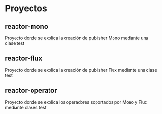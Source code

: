 # Proyectos

## reactor-mono
Proyecto donde se explica la creación de publisher Mono mediante una clase test

## reactor-flux
Proyecto donde se explica la creación de publisher Flux mediante una clase test

## reactor-operator
Proyecto donde se explica los operadores soportados por Mono y Flux mediante clases test
